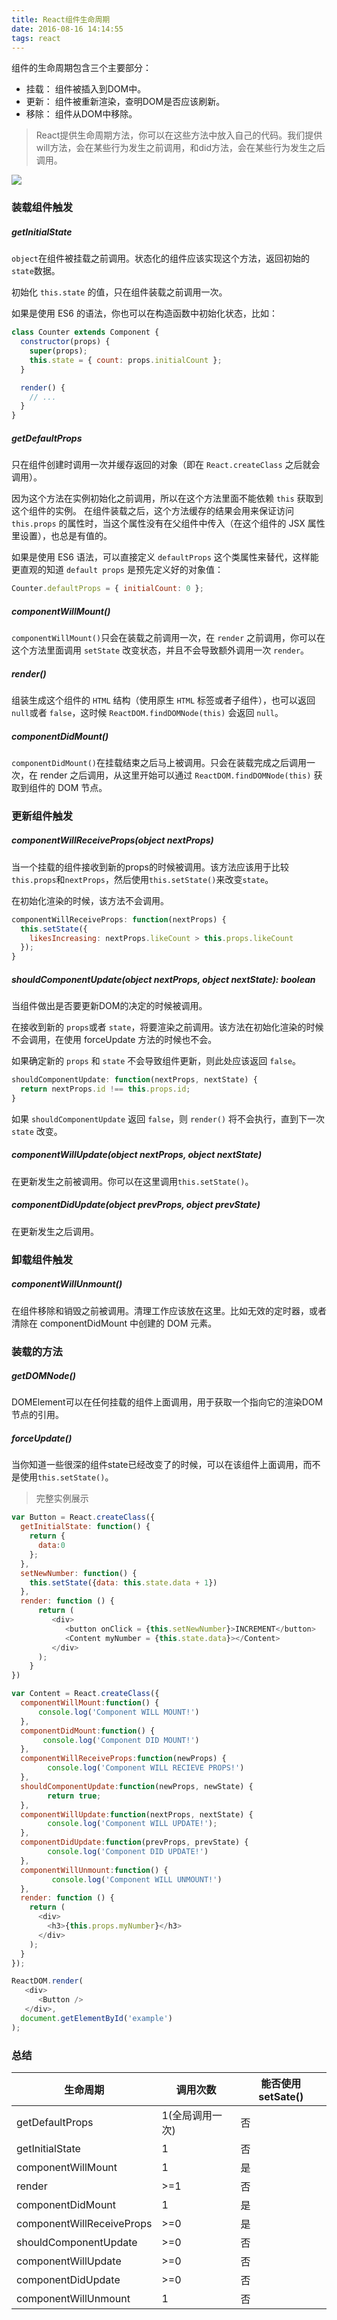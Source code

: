 ```yaml
---
title: React组件生命周期
date: 2016-08-16 14:14:55
tags: react
---
```

组件的生命周期包含三个主要部分：

- 挂载： 组件被插入到DOM中。
- 更新： 组件被重新渲染，查明DOM是否应该刷新。
- 移除： 组件从DOM中移除。

> React提供生命周期方法，你可以在这些方法中放入自己的代码。我们提供will方法，会在某些行为发生之前调用，和did方法，会在某些行为发生之后调用。

<img src="/myBlog/artical_imgs/component-lifecycle.jpg"/>


### 装载组件触发
##### getInitialState
`object`在组件被挂载之前调用。状态化的组件应该实现这个方法，返回初始的`state`数据。

初始化 `this.state` 的值，只在组件装载之前调用一次。

如果是使用 ES6 的语法，你也可以在构造函数中初始化状态，比如：

```javascript
class Counter extends Component {
  constructor(props) {
    super(props);
    this.state = { count: props.initialCount };
  }

  render() {
    // ...
  }
}
```

##### getDefaultProps

只在组件创建时调用一次并缓存返回的对象（即在 `React.createClass` 之后就会调用）。

因为这个方法在实例初始化之前调用，所以在这个方法里面不能依赖 `this` 获取到这个组件的实例。
在组件装载之后，这个方法缓存的结果会用来保证访问 `this.props` 的属性时，当这个属性没有在父组件中传入（在这个组件的 JSX 属性里设置），也总是有值的。

如果是使用 ES6 语法，可以直接定义 `defaultProps` 这个类属性来替代，这样能更直观的知道 `default props` 是预先定义好的对象值：

```javascript
Counter.defaultProps = { initialCount: 0 };
```

##### componentWillMount()
`componentWillMount()`只会在装载之前调用一次，在 `render` 之前调用，你可以在这个方法里面调用 `setState` 改变状态，并且不会导致额外调用一次 `render`。

##### render()
组装生成这个组件的 `HTML` 结构（使用原生 `HTML` 标签或者子组件），也可以返回 `null`或者 `false`，这时候 `ReactDOM.findDOMNode(this)` 会返回 `null`。

##### componentDidMount()
`componentDidMount()`在挂载结束之后马上被调用。只会在装载完成之后调用一次，在 render 之后调用，从这里开始可以通过 `ReactDOM.findDOMNode(this)` 获取到组件的 DOM 节点。


### 更新组件触发

##### componentWillReceiveProps(object nextProps)
当一个挂载的组件接收到新的props的时候被调用。该方法应该用于比较`this.props`和`nextProps`，然后使用`this.setState()`来改变`state`。

在初始化渲染的时候，该方法不会调用。

```javascript
componentWillReceiveProps: function(nextProps) {
  this.setState({
    likesIncreasing: nextProps.likeCount > this.props.likeCount
  });
}
```

##### shouldComponentUpdate(object nextProps, object nextState): boolean
当组件做出是否要更新DOM的决定的时候被调用。

在接收到新的 `props`或者 `state`，将要渲染之前调用。该方法在初始化渲染的时候不会调用，在使用 forceUpdate 方法的时候也不会。

如果确定新的 `props` 和 `state` 不会导致组件更新，则此处应该返回 `false`。


```javascript
shouldComponentUpdate: function(nextProps, nextState) {
  return nextProps.id !== this.props.id;
}
```

如果 `shouldComponentUpdate` 返回 `false`，则 `render()` 将不会执行，直到下一次 `state` 改变。

##### componentWillUpdate(object nextProps, object nextState)
在更新发生之前被调用。你可以在这里调用`this.setState()`。
##### componentDidUpdate(object prevProps, object prevState)
在更新发生之后调用。
### 卸载组件触发
##### componentWillUnmount()
在组件移除和销毁之前被调用。清理工作应该放在这里。比如无效的定时器，或者清除在 componentDidMount 中创建的 DOM 元素。

### 装载的方法
##### getDOMNode()
DOMElement可以在任何挂载的组件上面调用，用于获取一个指向它的渲染DOM节点的引用。
##### forceUpdate()
当你知道一些很深的组件state已经改变了的时候，可以在该组件上面调用，而不是使用`this.setState()`。

> 完整实例展示

```javascript
var Button = React.createClass({
  getInitialState: function() {
    return {
      data:0
    };
  },
  setNewNumber: function() {
    this.setState({data: this.state.data + 1})
  },
  render: function () {
      return (
         <div>
            <button onClick = {this.setNewNumber}>INCREMENT</button>
            <Content myNumber = {this.state.data}></Content>
         </div>
      );
    }
})

var Content = React.createClass({
  componentWillMount:function() {
      console.log('Component WILL MOUNT!')
  },
  componentDidMount:function() {
       console.log('Component DID MOUNT!')
  },
  componentWillReceiveProps:function(newProps) {
        console.log('Component WILL RECIEVE PROPS!')
  },
  shouldComponentUpdate:function(newProps, newState) {
        return true;
  },
  componentWillUpdate:function(nextProps, nextState) {
        console.log('Component WILL UPDATE!');
  },
  componentDidUpdate:function(prevProps, prevState) {
        console.log('Component DID UPDATE!')
  },
  componentWillUnmount:function() {
         console.log('Component WILL UNMOUNT!')
  },
  render: function () {
    return (
      <div>
        <h3>{this.props.myNumber}</h3>
      </div>
    );
  }
});

ReactDOM.render(
   <div>
      <Button />
   </div>,
  document.getElementById('example')
);

```

### 总结

| 生命周期 | 调用次数 | 能否使用setSate() |
| ------ | ----- | -------- |
| getDefaultProps |	1(全局调用一次) |	否 |
| getInitialState |	1	| 否 |
| componentWillMount |	1 |	是 |
| render |	>=1	| 否 |
| componentDidMount |	1	| 是 |
| componentWillReceiveProps |	>=0	| 是 |
| shouldComponentUpdate	 |>=0	| 否 |
| componentWillUpdate |	>=0	| 否 |
| componentDidUpdate |	>=0	 | 否 |
| componentWillUnmount |	1	| 否 |
